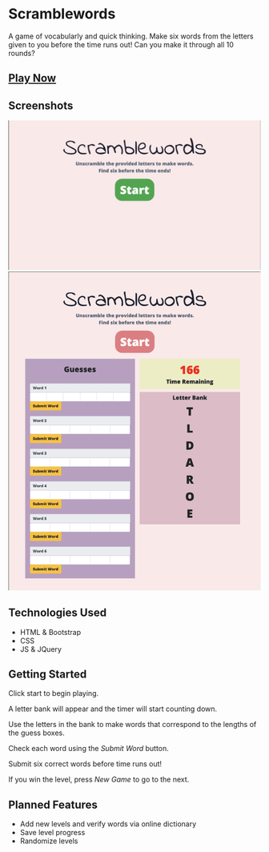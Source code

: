 # Scramblewords
A game of vocabularly and quick thinking. Make six words from the letters given to you before the time runs out! Can you make it through all 10 rounds?
## [Play Now](https://ryanjjlee.github.io/scramblewords/)

## Screenshots
![home screen](screenshots/scramblewords_startpage.png)
![in game](screenshots/scramblewords_ingame.png)

## Technologies Used
* HTML & Bootstrap
* CSS
* JS & JQuery

## Getting Started
Click start to begin playing. 

A letter bank will appear and the timer will start counting down. 

Use the letters in the bank to make words that correspond to the lengths of the guess boxes.

Check each word using the _Submit Word_ button.

Submit six correct words before time runs out!

If you win the level, press _New Game_ to go to the next.

## Planned Features
* Add new levels and verify words via online dictionary
* Save level progress
* Randomize levels

